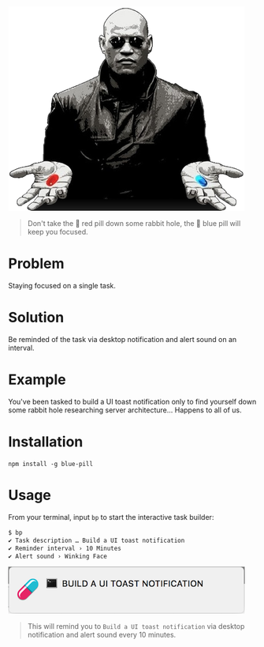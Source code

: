 ![](doc/morpheus.png)

> Don't take the 🔴 red pill down some rabbit hole, the 🔵 blue pill will keep you focused.

# Problem
Staying focused on a single task.

# Solution
Be reminded of the task via desktop notification and alert sound on an interval.

# Example
You've been tasked to build a UI toast notification only to find yourself down some rabbit hole researching server architecture... Happens to all of us.

# Installation
```shell
npm install -g blue-pill
```

# Usage
From your terminal, input `bp` to start the interactive task builder:
```shell
$ bp
✔ Task description … Build a UI toast notification
✔ Reminder interval › 10 Minutes
✔ Alert sound › Winking Face
```

![](doc/screenshot1.png)

> This will remind you to `Build a UI toast notification` via desktop notification and alert sound every 10 minutes.
